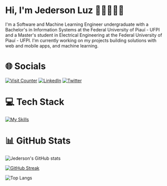 # Hi, I'm Jederson Luz 👋🏻🧑🏻‍💻

I'm a Software and Machine Learning Engineer undergraduate with a Bachelor's in Information Systems at the Federal University of Piauí - UFPI and a Master's student in Electrical Engineering at the Federal University of Piauí - UFPI. I'm currently working on my projects building solutions with web and mobile apps, and machine learning.

# 🌐 Socials
[![Visit Counter](https://visitcount.itsvg.in/api?id=JedersonLuz&icon=0&color=1)](https://visitcount.itsvg.in)
[![LinkedIn](https://img.shields.io/badge/LinkedIn-%230077B5.svg?logo=linkedin&logoColor=white)](https://linkedin.com/in/jedersonluz) 
[![Twitter](https://img.shields.io/badge/Twitter-%231DA1F2.svg?logo=Twitter&logoColor=white)](https://twitter.com/Jederson_Luz)

# 💻 Tech Stack
[![My Skills](https://skillicons.dev/icons?i=python,nodejs,ts,fastapi,nextjs,react,tailwind,figma,prisma,planetscale,vercel,netlify,aws,docker,firebase,mysql,postgres,tensorflow,pytorch,linux)](https://skillicons.dev)

# 📊 GitHub Stats
![Jederson's GitHub stats](https://github-readme-stats.vercel.app/api?username=jedersonluz&show_icons=true&bg_color=00000000)

[![GitHub Streak](https://github-readme-streak-stats.herokuapp.com?user=JedersonLuz&theme=transparent)](https://git.io/streak-stats)

![Top Langs](https://github-readme-stats.vercel.app/api/top-langs/?username=jedersonluz&layout=compact&bg_color=00000000)

<!--
<img src="https://raw.githubusercontent.com/JedersonLuz/JedersonLuz/output/snake.svg" alt="Snake animation" />
-->

